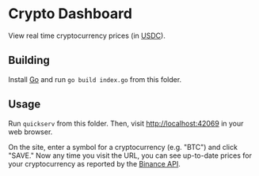 # Crypto Dashboard

View real time cryptocurrency prices (in [USDC](https://www.circle.com/en/usdc)).

## Building

Install [Go](https://golang.org/) and run `go build index.go` from this folder.

## Usage

Run `quickserv` from this folder. Then, visit
[http://localhost:42069](http://localhost:42069) in your web browser. 

On the site, enter a symbol for a cryptocurrency (e.g. "BTC") and click "SAVE."
Now any time you visit the URL, you can see up-to-date prices for your
cryptocurrency as reported by the [Binance
API](https://github.com/binance/binance-spot-api-docs/blob/master/rest-api.md).
